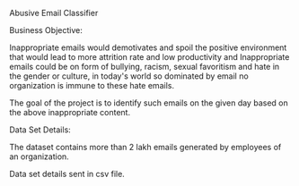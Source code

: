 Abusive Email Classifier

Business Objective:

Inappropriate emails would demotivates and spoil the positive environment that would lead to more attrition rate and low productivity and Inappropriate emails could be on form of bullying, racism, sexual favoritism and hate in the gender or culture, in today's world so dominated by email no organization is immune to these hate emails.

The goal of the project is to identify such emails on the given day based on the above inappropriate content.

Data Set Details:

The dataset contains more than 2 lakh emails generated by employees of an organization.

Data set details sent in csv file.
